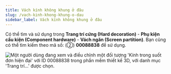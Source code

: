 ```yaml
---
title: Vách kính không khung ở đâu
slug: /vach-kinh-khong-khung-o-dau
sidebar_label: Vách kính không khung ở đâu
---
```


Có thể tìm và sử dụng trong **Trang trí cứng (Hard decoration)** - **Phụ kiện cấu kiện (Component hardware)** - **Vách ngăn (Screen partition)**. Bạn cũng có thể tìm kiếm theo mã số: (②) **00088838** để sử dụng.

![Một người dùng đang xem và điều chỉnh một đối tượng 'Kính trong suốt đơn hiện đại' với ID 00088838 trong phần mềm thiết kế 3D, với danh mục 'Trang trí...' được chọn.](https://storage.googleapis.com/jegavn_kb/images/99a7b397-9708-4b7e-8968-bfd9db45f17d.png)